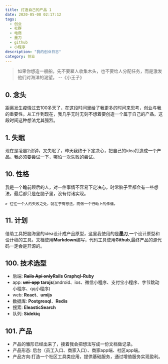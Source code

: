 ```yaml
---
title: 打造自己的产品 1
date: 2020-05-08 02:17:12
tags:
  - 创业
  - 社群
  - 电商
  - 墨刀
  - github
  - 小程序
description: "我的创业日志"
category: 创业
---
```



> 如果你想造一艘船，先不要雇人收集木头，也不要给人分配任务，而是激发他们对海洋的渴望。
>  --《小王子》

## 0. 念头

  距离发生疫情过去100多天了，在这段时间里给了我更多的时间来思考，创业与我的重要性。从工作到现在，我几乎无时无刻不想着要创造一个属于自己的产品。这段时间这种想法尤其强烈。
  
## 1. 失眠
  
   现在是凌晨2点钟，又失眠了，昨天我终于下定决心，把自己的idea打造成一个产品。我必须要尝试一下，哪怕一次失败的尝试。
  
## 10. 性格

  我是一个瞻前顾后的人，对一件事情不容易下定决心。时常脑子里都会有一些想法，最后都只是在脑子里，没有付诸实现。

    > 往往一个人的失败之处，就在于有想法，而做一个行动上的侏儒。

## 11. 计划

  借助工具把脑海里的idea设计成产品原型，这里我使用的是**墨刀**,一个设计原型和设计稿的工具。文档使用**Markdown**编写，代码工具使用**Github**,最终产品的源代码一定会是开源的。

## 100. 技术选型

  * 后端: **~~Rails Api only~~Rails Graphql-Ruby**
  * app: **~~uni-app~~ tarojs**(android、ios、微信小程序、支付宝小程序、字节跳动小程序、qq小程序)
  * web: **React**、**umijs**
  * 数据库: **Postgresql**、**Redis**
  * 搜索: **EleasticSearch**
  * 队列: **Sidekiq**

## 101. 产品

  * 产品的雏形已经出来了，接着我会把想法写成一份文档做记录。
  * 产品形态: 后台（员工入口、商家入口）、商家app端、社区app端。
  * 产品方向:打造一个社区工具类应用，提供基础服务，通过增值服务实现盈利。